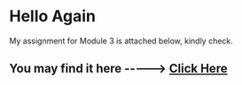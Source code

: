# Hello Again
My assignment for Module 3 is attached below, kindly check.
## You may find it here -----> [Click Here](https://kalamkhan114.github.io/MyHTML-Learning/module-3/index.html)
